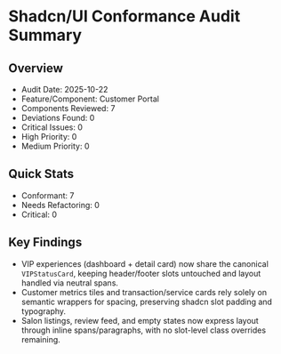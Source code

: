 # Shadcn/UI Conformance Audit Summary

## Overview
- Audit Date: 2025-10-22
- Feature/Component: Customer Portal
- Components Reviewed: 7
- Deviations Found: 0
- Critical Issues: 0
- High Priority: 0
- Medium Priority: 0

## Quick Stats
- Conformant: 7
- Needs Refactoring: 0
- Critical: 0

## Key Findings
- VIP experiences (dashboard + detail card) now share the canonical `VIPStatusCard`, keeping header/footer slots untouched and layout handled via neutral spans.
- Customer metrics tiles and transaction/service cards rely solely on semantic wrappers for spacing, preserving shadcn slot padding and typography.
- Salon listings, review feed, and empty states now express layout through inline spans/paragraphs, with no slot-level class overrides remaining.
